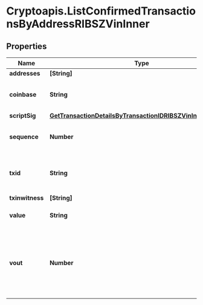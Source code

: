# Cryptoapis.ListConfirmedTransactionsByAddressRIBSZVinInner

## Properties

Name | Type | Description | Notes
------------ | ------------- | ------------- | -------------
**addresses** | **[String]** |  | 
**coinbase** | **String** | Represents the coinbase hex. | 
**scriptSig** | [**GetTransactionDetailsByTransactionIDRIBSZVinInnerScriptSig**](GetTransactionDetailsByTransactionIDRIBSZVinInnerScriptSig.md) |  | 
**sequence** | **Number** | Represents the script sequence number. | 
**txid** | **String** | Represents the reference transaction identifier. | 
**txinwitness** | **[String]** |  | 
**value** | **String** | Defines the specific amount. | 
**vout** | **Number** | It refers to the index of the output address of this transaction. The index starts from 0. | 


